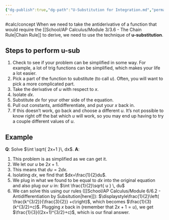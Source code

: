 ```yaml
---
{"dg-publish":true,"dg-path":"U-Substitution for Integration.md","permalink":"/u-substitution-for-integration/","created":"","updated":""}
---
```


#calc/concept 
When we need to take the antiderivative of a function that would require the [[School/AP Calculus/Module 3/3.6 - The Chain Rule\|Chain Rule]] to derive, we need to use the technique of **u-substitution**.
## Steps to perform u-sub
1. Check to see if your problem can be simplified in some way. For example, a lot of trig functions can be simplified, which makes your life a lot easier.
2. Pick a part of the function to substitute (to call $u$). Often, you will want to pick a more complicated part.
3. Take the derivative of $u$ with respect to $x$. 
4. Isolate $dx$.
5. Substitute $dx$ for your other side of the equation. 
6. Pull out constants, antidifferentiate, and put your $x$ back in.
7. If this doesn’t work, go back and choose a different $u$.
It’s not possible to know right off the bat which $u$ will work, so you may end up having to try a couple different values of $u$.
## Example
**Q**: Solve $\int  \sqrt{ 2x+1 }\, dx$.
**A**:
1. This problem is as simplified as we can get it.
2. We let our $u$ be $2x+1$.
3. This means that $du=2dx$.
4. Isolating $dx$, we find that $dx=\frac{1}{2}du$.
5. We plug in what we found to be equal to $dx$ into the original equation and also plug our $u$ in: $\int \frac{1}{2}\sqrt{ u } \, du$
6. We can solve this using our rules ([[School/AP Calculus/Module 6/6.2 - Antidifferentiation by Subsitution\|here]]): $\displaystyle\frac{1}{2}\left( \frac{k^{3/2}}{\frac{3}{2}} +c\right)$, which becomes $\frac{1}{3}(k^{3/2}+c)$. Plugging $x$ back in (remember that $2x+1=u$), we get $\frac{1}{3}((2x+1)^{3/2}+c)$, which is our final answer.